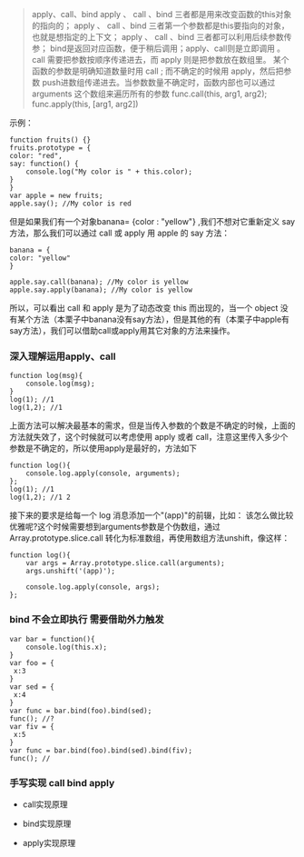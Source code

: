 > apply、call、bind
> apply 、 call 、bind 三者都是用来改变函数的this对象的指向的；
> apply 、 call 、bind 三者第一个参数都是this要指向的对象，也就是想指定的上下文；
> apply 、 call 、bind 三者都可以利用后续参数传参；
> bind是返回对应函数，便于稍后调用；apply、call则是立即调用 。
> call 需要把参数按顺序传递进去，而 apply 则是把参数放在数组里。
> 某个函数的参数是明确知道数量时用 call ; 而不确定的时候用 apply，然后把参数 push进数组传递进去。当参数数量不确定时，函数内部也可以通过 arguments 这个数组来遍历所有的参数
> func.call(this, arg1, arg2);
> func.apply(this, [arg1, arg2])

示例：

    function fruits() {}
    fruits.prototype = {
    color: "red",
    say: function() {
        console.log("My color is " + this.color);
    }
    }
    var apple = new fruits;
    apple.say(); //My color is red
但是如果我们有一个对象banana= {color : "yellow"} ,我们不想对它重新定义 say 方法，那么我们可以通过 call 或 apply 用 apple 的 say 方法：

    banana = {
    color: "yellow"
    }

    apple.say.call(banana); //My color is yellow
    apple.say.apply(banana); //My color is yellow


所以，可以看出 call 和 apply 是为了动态改变 this 而出现的，当一个 object 没有某个方法（本栗子中banana没有say方法），但是其他的有（本栗子中apple有say方法），我们可以借助call或apply用其它对象的方法来操作。

### 深入理解运用apply、call

    function log(msg){
        console.log(msg);
    }
    log(1); //1
    log(1,2); //1

上面方法可以解决最基本的需求，但是当传入参数的个数是不确定的时候，上面的方法就失效了，这个时候就可以考虑使用 apply 或者 call，注意这里传入多少个参数是不确定的，所以使用apply是最好的，方法如下

    function log(){
        console.log.apply(console, arguments);
    };
    log(1); //1
    log(1,2); //1 2

接下来的要求是给每一个 log 消息添加一个"(app)"的前辍，比如：
该怎么做比较优雅呢?这个时候需要想到arguments参数是个伪数组，通过 Array.prototype.slice.call 转化为标准数组，再使用数组方法unshift，像这样：

    function log(){
        var args = Array.prototype.slice.call(arguments);
        args.unshift('(app)');

        console.log.apply(console, args);
    };

### bind 不会立即执行 需要借助外力触发

    var bar = function(){
        console.log(this.x);
    }
    var foo = {
     x:3
    }
    var sed = {
     x:4
    }
    var func = bar.bind(foo).bind(sed);
    func(); //?
    var fiv = {
     x:5
    }
    var func = bar.bind(foo).bind(sed).bind(fiv);
    func(); //


### 手写实现 call bind apply

+ call实现原理

+ bind实现原理

+ apply实现原理
